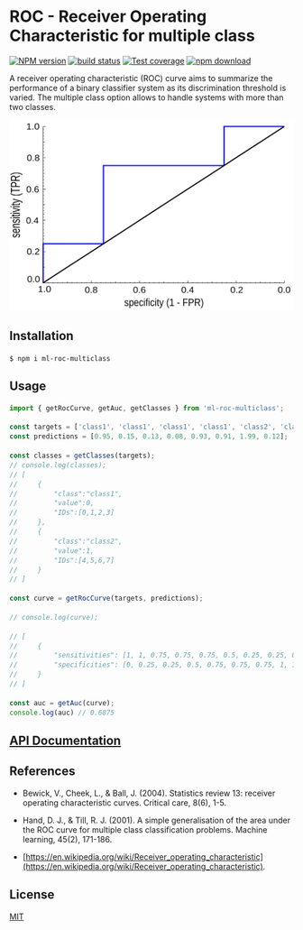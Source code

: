 # ROC - Receiver Operating Characteristic for multiple class

[![NPM version][npm-image]][npm-url]
[![build status][ci-image]][ci-url]
[![Test coverage][codecov-image]][codecov-url]
[![npm download][download-image]][download-url]

A receiver operating characteristic (ROC) curve aims to summarize the performance of a binary classifier system as its discrimination threshold is varied. The multiple class option allows to handle systems with more than two classes.

<p align="center">
  <img src="image/readme-example.png">
</p>

## Installation

`$ npm i ml-roc-multiclass`

## Usage

```js
import { getRocCurve, getAuc, getClasses } from 'ml-roc-multiclass';

const targets = ['class1', 'class1', 'class1', 'class1', 'class2', 'class2', 'class2', 'class2'];
const predictions = [0.95, 0.15, 0.13, 0.08, 0.93, 0.91, 1.99, 0.12];

const classes = getClasses(targets);
// console.log(classes);
// [
//     {
//         "class":"class1",
//         "value":0,
//         "IDs":[0,1,2,3]
//     },
//     {
//         "class":"class2",
//         "value":1,
//         "IDs":[4,5,6,7]
//     }
// ]

const curve = getRocCurve(targets, predictions);

// console.log(curve);

// [
//     {
//         "sensitivities": [1, 1, 0.75, 0.75, 0.75, 0.5, 0.25, 0.25, 0],
//         "specificities": [0, 0.25, 0.25, 0.5, 0.75, 0.75, 0.75, 1, 1]
//     }
// ]

const auc = getAuc(curve);
console.log(auc) // 0.6875

```

## [API Documentation](https://mljs.github.io/ml-roc-multiclass/)

## References
* Bewick, V., Cheek, L., & Ball, J. (2004). Statistics review 13: receiver operating characteristic curves. Critical care, 8(6), 1-5.

* Hand, D. J., & Till, R. J. (2001). A simple generalisation of the area under the ROC curve for multiple class classification problems. Machine learning, 45(2), 171-186.

* [https://en.wikipedia.org/wiki/Receiver_operating_characteristic](https://en.wikipedia.org/wiki/Receiver_operating_characteristic).

## License

[MIT](./LICENSE)

[npm-image]: https://img.shields.io/npm/v/ml-roc-multiclass.svg
[npm-url]: https://www.npmjs.com/package/ml-roc-multiclass
[ci-image]: https://github.com/mljs/ml-roc-multiclass/workflows/Node.js%20CI/badge.svg?branch=master
[ci-url]: https://github.com/mljs/ml-roc-multiclass/actions?query=workflow%3A%22Node.js+CI%22
[codecov-image]: https://img.shields.io/codecov/c/github/mljs/ml-roc-multiclass.svg
[codecov-url]: https://codecov.io/gh/mljs/ml-roc-multiclass
[download-image]: https://img.shields.io/npm/dm/ml-roc-multiclass.svg
[download-url]: https://www.npmjs.com/package/ml-roc-multiclass

